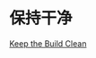 # 保持干净

[Keep the Build Clean](https://97-things-every-x-should-know.gitbooks.io/97-things-every-programmer-should-know/content/en/thing_42/)